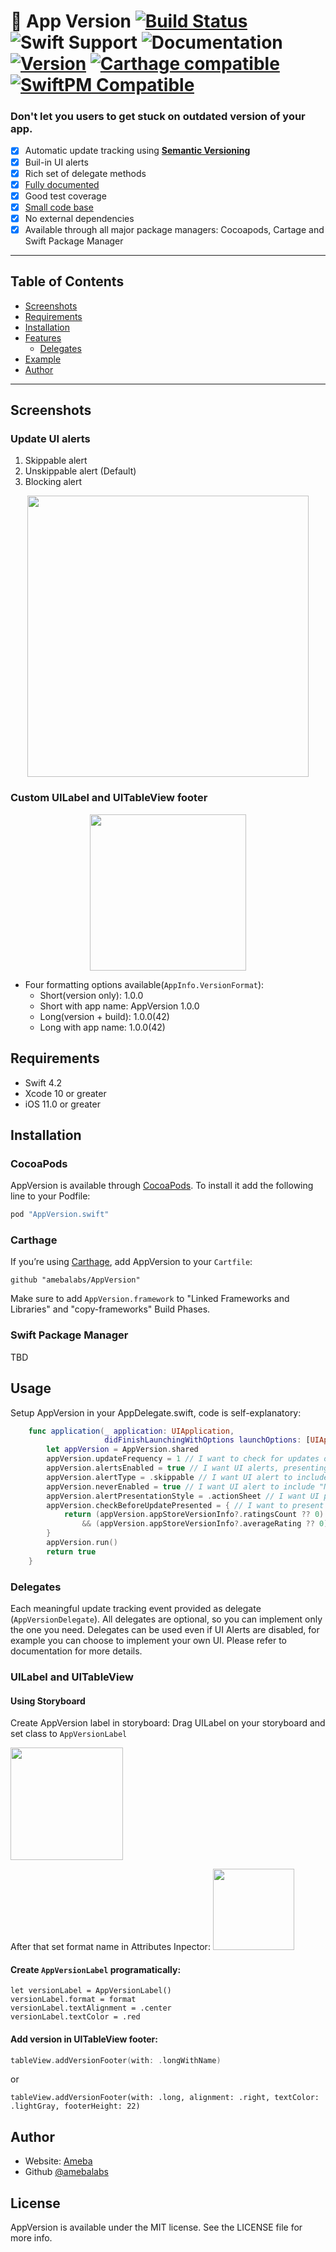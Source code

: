 # 📲  App Version  [![Build Status](https://travis-ci.com/amebalabs/AppVersion.svg?branch=master)](https://travis-ci.com/amebalabs/AppVersion) ![Swift Support](https://img.shields.io/badge/Swift-4.2-orange.svg) ![Documentation](https://github.com/amebalabs/AppVersion/blob/master/docs/badge.svg) [![Version](https://img.shields.io/cocoapods/v/AppVersion.swift.svg?style=flat)](http://cocoapods.org/pods/AppVersion.swift) [![Carthage compatible](https://img.shields.io/badge/Carthage-compatible-4BC51D.svg?style=flat)](https://github.com/Carthage/Carthage) [![SwiftPM Compatible](https://img.shields.io/badge/SwiftPM-compatible-brightgreen.svg)](https://swift.org/package-manager/)

### Don't let you users to get stuck on outdated version of your app.

- [x] Automatic update tracking using [**Semantic Versioning**](https://semver.org/)
- [x] Buil-in UI alerts
- [x] Rich set of delegate methods
- [x] [Fully documented ](https://appversion.ameba.co)
- [x] Good test coverage
- [x] [Small code base](https://github.com/amebalabs/AppVersion/blob/master/.cloc.report)
- [x] No external dependencies
- [x] Available through all major package managers: Cocoapods, Cartage and Swift Package Manager 

---

## Table of Contents
- [Screenshots](https://github.com/amebalabs/AppVersion/#screenshots)
- [Requirements](https://github.com/amebalabs/AppVersion/#requirements)
- [Installation](https://github.com/amebalabs/AppVersion/#nstallation)
- [Features](https://github.com/amebalabs/AppVersion/#features)
    - [Delegates](https://github.com/amebalabs/AppVersion/#delegates)
- [Example](https://github.com/amebalabs/AppVersion/#example)
- [Author](https://github.com/amebalabs/AppVersion/#author)

---

## Screenshots
### Update UI alerts

1. Skippable alert
2. Unskippable alert (Default)
3. Blocking alert

<p align="center">
  <img height="450" src="https://raw.githubusercontent.com/amebalabs/AppVersion/master/Images/UIAlert.png">
</p>

### Custom UILabel and UITableView footer
<p align="center">
  <img height="250" src="https://raw.githubusercontent.com/amebalabs/AppVersion/master/Images/UITableView_short.png">
</p>

- Four formatting options available(`AppInfo.VersionFormat`):
    - Short(version only): 1.0.0
    - Short with app name: AppVersion 1.0.0
    - Long(version +  build): 1.0.0(42)
    - Long with app name: 1.0.0(42)

## Requirements

- Swift 4.2
- Xcode 10 or greater
- iOS 11.0 or greater

## Installation

### CocoaPods

AppVersion is available through [CocoaPods](http://cocoapods.org). To install it add the following line to your Podfile:

```ruby
pod "AppVersion.swift"
```

### Carthage

If you’re using [Carthage](https://github.com/Carthage/Carthage),  add AppVersion to your `Cartfile`:

```
github "amebalabs/AppVersion"
```
Make sure to add `AppVersion.framework` to "Linked Frameworks and Libraries" and "copy-frameworks" Build Phases.

### Swift Package Manager
TBD


## Usage

Setup AppVersion in your AppDelegate.swift, code is self-explanatory:

```swift
    func application(_ application: UIApplication,
                     didFinishLaunchingWithOptions launchOptions: [UIApplication.LaunchOptionsKey: Any]?) -> Bool {
        let appVersion = AppVersion.shared
        appVersion.updateFrequency = 1 // I want to check for updates once a day
        appVersion.alertsEnabled = true // I want UI alerts, presenting update options
        appVersion.alertType = .skippable // I want UI alert to include "Skip" button
        appVersion.neverEnabled = true // I want UI alert to include "Never" butoon
        appVersion.alertPresentationStyle = .actionSheet // I want UI presented as an actionSheet
        appVersion.checkBeforeUpdatePresented = { // I want to present UI only if App Store version has more than 1 review and average rating is higher than 3
            return (appVersion.appStoreVersionInfo?.ratingsCount ?? 0) > 1
                && (appVersion.appStoreVersionInfo?.averageRating ?? 0) > 3
        }
        appVersion.run()
        return true
    }

```
### Delegates

Each meaningful update tracking event provided as delegate (`AppVersionDelegate`). All delegates are optional, so you can implement only the one you need.
Delegates can be used even if UI Alerts are disabled, for example you can choose to implement your own UI.
Please refer to documentation for more details.

### UILabel and UITableView
#### Using Storyboard
Create AppVersion label in storyboard: Drag UILabel on your storyboard and set class to `AppVersionLabel`

<img height="180" src="https://raw.githubusercontent.com/amebalabs/AppVersion/master/Images/Storyboard_class.png">

After that set format name in Attributes Inpector:
<img height="130" src="https://raw.githubusercontent.com/amebalabs/AppVersion/master/Images/Storyboard_format.png">


####  Create  `AppVersionLabel` programatically:

```
let versionLabel = AppVersionLabel()
versionLabel.format = format
versionLabel.textAlignment = .center
versionLabel.textColor = .red
```  

#### Add version in UITableView footer:
```swift
tableView.addVersionFooter(with: .longWithName)
```
or
```
tableView.addVersionFooter(with: .long, alignment: .right, textColor: .lightGray, footerHeight: 22)
```
## Author
- Website: [Ameba](https://ameba.co) 
- Github [@amebalabs](https://github.com/amebalabs/)
## License

AppVersion is available under the MIT license. See the LICENSE file for more info.
